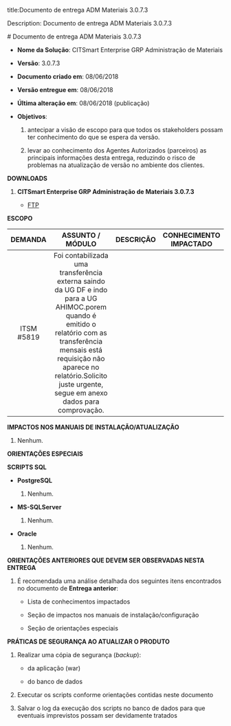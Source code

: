 title:Documento de entrega ADM Materiais 3.0.7.3

Description: Documento de entrega ADM Materiais 3.0.7.3

\# Documento de entrega ADM Materiais 3.0.7.3

-   **Nome da Solução**: CITSmart Enterprise GRP Administração de Materiais

-   **Versão**: 3.0.7.3

-   **Documento criado em**: 08/06/2018

-   **Versão entregue em**: 08/06/2018

-   **Última alteração em**: 08/06/2018 (publicação)

-   **Objetivos**:

    1.  antecipar a visão de escopo para que todos os stakeholders possam ter
        conhecimento do que se espera da versão.

    2.  levar ao conhecimento dos Agentes Autorizados (parceiros) as principais
        informações desta entrega, reduzindo o risco de problemas na atualização
        de versão no ambiente dos clientes.

**DOWNLOADS**

1.  **CITSmart Enterprise GRP Administração de Materiais 3.0.7.3**

    -   [FTP](http://kb.citsmartcloud.com/entregas/grpadm/Enterprise/3.0.7.3)

**ESCOPO**

|   DEMANDA  |                                                                                                                       ASSUNTO / MÓDULO                                                                                                                      | DESCRIÇÃO | CONHECIMENTO IMPACTADO |
|:----------:|:-----------------------------------------------------------------------------------------------------------------------------------------------------------------------------------------------------------------------------------------------------------:|:---------:|:----------------------:|
| ITSM #5819 | Foi contabilizada uma transferência externa saindo da UG DF e indo para a UG AHIMOC.porem quando é emitido o relatório com as transferência mensais está requisição não aparece no relatório.Solicito juste urgente, segue em anexo dados para comprovação. |           |                        |



**IMPACTOS NOS MANUAIS DE INSTALAÇÃO/ATUALIZAÇÃO**

1.  Nenhum.

**ORIENTAÇÕES ESPECIAIS**

**SCRIPTS SQL**

-   **PostgreSQL**

    1.  Nenhum.

-   **MS-SQLServer**

    1.  Nenhum.

-   **Oracle**

    1.  Nenhum.

**ORIENTAÇÕES ANTERIORES QUE DEVEM SER OBSERVADAS NESTA ENTREGA**

1.  É recomendada uma análise detalhada dos seguintes itens encontrados no
    documento de **Entrega anterior**:

    -   Lista de conhecimentos impactados

    -   Seção de impactos nos manuais de instalação/configuração

    -   Seção de orientações especiais

**PRÁTICAS DE SEGURANÇA AO ATUALIZAR O PRODUTO**

1.  Realizar uma cópia de segurança (*backup*):

    -   da aplicação (war)

    -   do banco de dados

2.  Executar os scripts conforme orientações contidas neste documento

3.  Salvar o log da execução dos scripts no banco de dados para que eventuais
    imprevistos possam ser devidamente tratados
